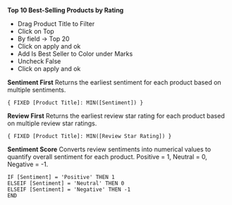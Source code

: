 **Top 10 Best-Selling Products by Rating**
  - Drag Product Title to Filter
  - Click on Top
  - By field -> Top 20
  - Click on apply and ok
  - Add Is Best Seller to Color under Marks
  - Uncheck False
  - Click on apply and ok

**Sentiment First**
Returns the earliest sentiment for each product based on multiple sentiments.
```
{ FIXED [Product Title]: MIN([Sentiment]) }
```

**Review First**
Returns the earliest review star rating for each product based on multiple review star ratings.
```
{ FIXED [Product Title]: MIN([Review Star Rating]) }
```

**Sentiment Score**
Converts review sentiments into numerical values to quantify overall sentiment for each product. Positive = 1, Neutral = 0, Negative = -1.
```
IF [Sentiment] = 'Positive' THEN 1
ELSEIF [Sentiment] = 'Neutral' THEN 0
ELSEIF [Sentiment] = 'Negative' THEN -1
END
```
